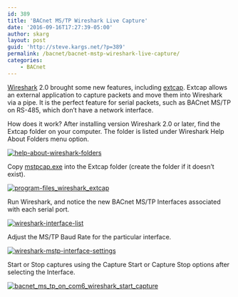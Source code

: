 ```yaml
---
id: 389
title: 'BACnet MS/TP Wireshark Live Capture'
date: '2016-09-16T17:27:39-05:00'
author: skarg
layout: post
guid: 'http://steve.kargs.net/?p=389'
permalink: /bacnet/bacnet-mstp-wireshark-live-capture/
categories:
    - BACnet
---
```


[Wireshark](https://www.wireshark.org/) 2.0 brought some new features, including [extcap](https://www.wireshark.org/docs/man-pages/extcap.html). Extcap allows an external application to capture packets and move them into Wireshark via a pipe. It is the perfect feature for serial packets, such as BACnet MS/TP on RS-485, which don’t have a network interface.

How does it work? After installing version Wireshark 2.0 or later, find the Extcap folder on your computer. The folder is listed under Wireshark Help About Folders menu option.

[![help-about-wireshark-folders](http://steve.kargs.net/wp-content/uploads/2016/09/Help-About-Wireshark-Folders-300x141.png)](http://steve.kargs.net/wp-content/uploads/2016/09/Help-About-Wireshark-Folders.png)

Copy [mstpcap.exe](https://sourceforge.net/projects/bacnet/files/bacnet-tools/) into the Extcap folder (create the folder if it doesn’t exist).

[![program-files_wireshark_extcap](http://steve.kargs.net/wp-content/uploads/2016/09/Program-Files_Wireshark_extcap-300x131.png)](http://steve.kargs.net/wp-content/uploads/2016/09/Program-Files_Wireshark_extcap.png)

Run Wireshark, and notice the new BACnet MS/TP Interfaces associated with each serial port.

[![wireshark-interface-list](http://steve.kargs.net/wp-content/uploads/2016/09/Wireshark-Interface-List-229x300.png)](http://steve.kargs.net/wp-content/uploads/2016/09/Wireshark-Interface-List.png)

Adjust the MS/TP Baud Rate for the particular interface.

[![wireshark-mstp-interface-settings](http://steve.kargs.net/wp-content/uploads/2016/09/Wireshark-MSTP-Interface-Settings-300x199.png)](http://steve.kargs.net/wp-content/uploads/2016/09/Wireshark-MSTP-Interface-Settings.png)

Start or Stop captures using the Capture Start or Capture Stop options after selecting the Interface.

[![bacnet_ms_tp_on_com6_wireshark_start_capture](http://steve.kargs.net/wp-content/uploads/2016/09/BACnet_MS_TP_on_COM6_Wireshark_Start_Capture-300x97.png)](http://steve.kargs.net/wp-content/uploads/2016/09/BACnet_MS_TP_on_COM6_Wireshark_Start_Capture.png)